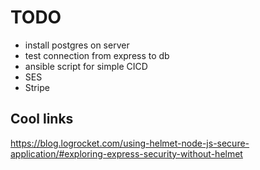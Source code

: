 # TODO

- install postgres on server
- test connection from express to db
- ansible script for simple CICD
- SES
- Stripe

## Cool links

https://blog.logrocket.com/using-helmet-node-js-secure-application/#exploring-express-security-without-helmet